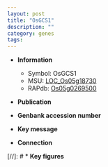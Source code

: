 ```yaml
---
layout: post
title: "OsGCS1"
description: ""
category: genes
tags: 
---
```


* **Information**  
    + Symbol: OsGCS1  
    + MSU: [LOC_Os05g18730](http://rice.uga.edu/cgi-bin/ORF_infopage.cgi?orf=LOC_Os05g18730)  
    + RAPdb: [Os05g0269500](http://rapdb.dna.affrc.go.jp/viewer/gbrowse_details/irgsp1?name=Os05g0269500)  

* **Publication**  

* **Genbank accession number**  

* **Key message**  

* **Connection**  

[//]: # * **Key figures**  


